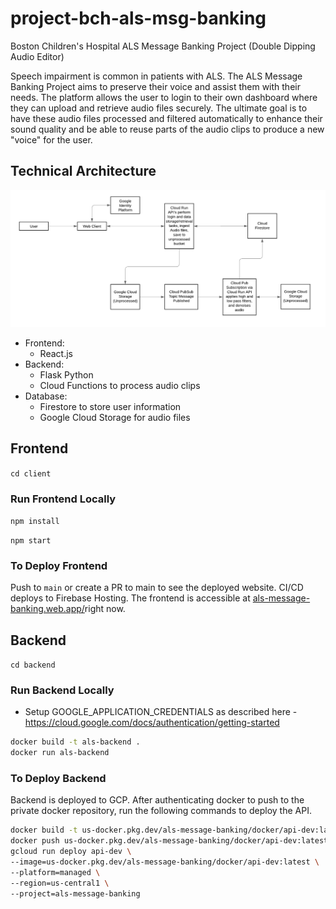 # project-bch-als-msg-banking

Boston Children's Hospital ALS Message Banking Project (Double Dipping Audio Editor)

Speech impairment is common in patients with ALS. The ALS Message Banking Project aims to preserve their voice and assist them with their needs.
The platform allows the user to login to their own dashboard where they can upload and retrieve audio files securely. The ultimate goal is to have these audio files processed and filtered automatically to enhance their sound quality and be able to reuse parts of the audio clips to produce a new "voice" for the user.

## Technical Architecture

![Architecture Diagram](arch.png)

- Frontend:
  - React.js
- Backend:
  - Flask Python
  - Cloud Functions to process audio clips
- Database:
  - Firestore to store user information
  - Google Cloud Storage for audio files

## Frontend

`cd client`

### Run Frontend Locally

`npm install`

`npm start`

### To Deploy Frontend

Push to `main` or create a PR to main to see the deployed website. CI/CD deploys to Firebase Hosting. The frontend is accessible at [als-message-banking.web.app/](https://als-message-banking.web.app/)right now.

## Backend

`cd backend`

### Run Backend Locally

- Setup GOOGLE_APPLICATION_CREDENTIALS as described here - <https://cloud.google.com/docs/authentication/getting-started>

```bash
docker build -t als-backend .
docker run als-backend
```

### To Deploy Backend

Backend is deployed to GCP. After authenticating docker to push to the private docker repository, run the following commands to deploy the API.

```bash
docker build -t us-docker.pkg.dev/als-message-banking/docker/api-dev:latest .
docker push us-docker.pkg.dev/als-message-banking/docker/api-dev:latest
gcloud run deploy api-dev \
--image=us-docker.pkg.dev/als-message-banking/docker/api-dev:latest \
--platform=managed \
--region=us-central1 \
--project=als-message-banking
```
